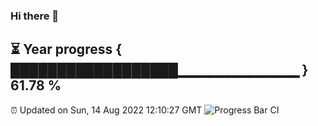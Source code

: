 ### Hi there 👋
⏳ Year progress { ██████████████████▁▁▁▁▁▁▁▁▁▁▁▁ } 61.78 %
---
⏰ Updated on Sun, 14 Aug 2022 12:10:27 GMT
![Progress Bar CI](https://github.com/Moyi321/Moyi321/workflows/Progress%20Bar%20CI/badge.svg)
